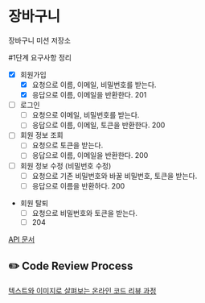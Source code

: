 # 장바구니
장바구니 미션 저장소

#1단계 요구사항 정리

- [x] 회원가입
  - [x] 요청으로 이름, 이메일, 비밀번호를 받는다.
  - [x] 응답으로 이름, 이메일을 반환한다. 201
- [ ] 로그인
  - [ ] 요청으로 이메일, 비밀번호를 받는다.
  - [ ] 응답으로 이름, 이메일, 토큰을 반환한다. 200
- [ ] 회원 정보 조회
  - [ ] 요청으로 토큰을 받는다.
  - [ ] 응답으로 이름, 이메일을 반환한다. 200
- [ ] 회원 정보 수정 (비밀번호 수정)
  - [ ] 요청으로 기존 비밀번호와 바꿀 비밀번호, 토큰을 받는다.
  - [ ] 응답으로 이름을 반환하다. 200
- 회원 탈퇴
  - [ ] 요청으로 비밀번호와 토큰을 받는다.
  - [ ] 204

[API 문서](https://www.notion.so/brorae/1-API-c10e17f6fdc940bbb2379ec7e07b1cb4)
## ✏️ Code Review Process
[텍스트와 이미지로 살펴보는 온라인 코드 리뷰 과정](https://github.com/next-step/nextstep-docs/tree/master/codereview)
